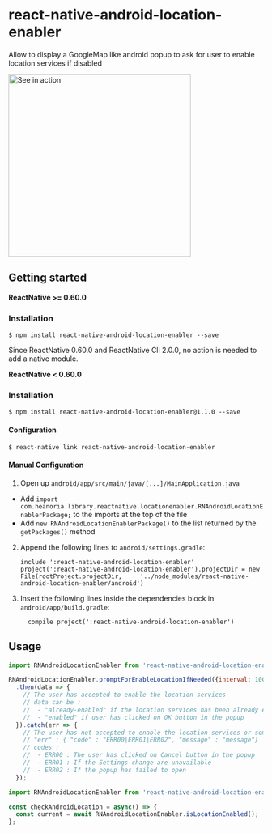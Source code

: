 
# react-native-android-location-enabler

Allow to display a GoogleMap like android popup to ask for user to enable location services if disabled

<img src="assets/android-enabler.gif" width="360" alt="See in action" title="See component in action !" >

## Getting started

**ReactNative >= 0.60.0**

### Installation

`$ npm install react-native-android-location-enabler --save`

Since ReactNative 0.60.0 and ReactNative Cli 2.0.0, no action is needed to add a native module.

**ReactNative < 0.60.0**

### Installation

`$ npm install react-native-android-location-enabler@1.1.0 --save`

#### Configuration

`$ react-native link react-native-android-location-enabler`

#### Manual Configuration

1. Open up `android/app/src/main/java/[...]/MainApplication.java`
  - Add `import com.heanoria.library.reactnative.locationenabler.RNAndroidLocationEnablerPackage;` to the imports at the top of the file
  - Add `new RNAndroidLocationEnablerPackage()` to the list returned by the `getPackages()` method
2. Append the following lines to `android/settings.gradle`:
  	```
  	include ':react-native-android-location-enabler'
  	project(':react-native-android-location-enabler').projectDir = new File(rootProject.projectDir, 	'../node_modules/react-native-android-location-enabler/android')
  	```
3. Insert the following lines inside the dependencies block in `android/app/build.gradle`:
  	```
      compile project(':react-native-android-location-enabler')
  	```

## Usage
```javascript
import RNAndroidLocationEnabler from 'react-native-android-location-enabler';

RNAndroidLocationEnabler.promptForEnableLocationIfNeeded({interval: 10000, fastInterval: 5000})
  .then(data => {
    // The user has accepted to enable the location services
    // data can be :
    //  - "already-enabled" if the location services has been already enabled
    //  - "enabled" if user has clicked on OK button in the popup
  }).catch(err => {
    // The user has not accepted to enable the location services or something went wrong during the process
    // "err" : { "code" : "ERR00|ERR01|ERR02", "message" : "message"}
    // codes :
    //  - ERR00 : The user has clicked on Cancel button in the popup
    //  - ERR01 : If the Settings change are unavailable
    //  - ERR02 : If the popup has failed to open
  });
```

```javascript
import RNAndroidLocationEnabler from 'react-native-android-location-enabler';

const checkAndroidLocation = async() => {
  const current = await RNAndroidLocationEnabler.isLocationEnabled();
};
```

